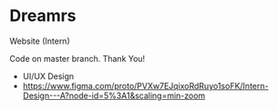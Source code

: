 # Dreamrs
Website (Intern)

Code on master branch. Thank You!

* UI/UX Design
* https://www.figma.com/proto/PVXw7EJqixoRdRuyo1soFK/Intern-Design---A?node-id=5%3A1&scaling=min-zoom
